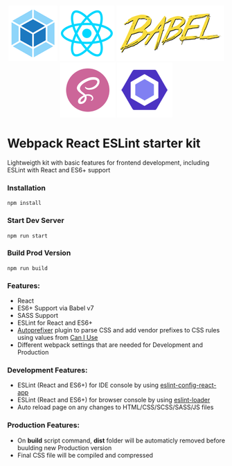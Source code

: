 <div align="center">
    <div clear="both">
    <a href="#"><img alt="Webpack logo" src="https://raw.githubusercontent.com/Serj190336/webpack-react-eslint-kit/master/src/images/webpack.png" float="left";></a>
    <a href="#"><img alt="React logo" src="https://raw.githubusercontent.com/Serj190336/webpack-react-eslint-kit/master/src/images/react.png" float="left";></a>
    <a href="#"><img alt="Babel logo" src="https://raw.githubusercontent.com/Serj190336/webpack-react-eslint-kit/master/src/images/babel.png" float="left";></a>
    </div>
    <div clear="both">
    <a href="#"><img alt="SASS logo" src="https://raw.githubusercontent.com/Serj190336/webpack-react-eslint-kit/master/src/images/sass.png" float="left";></a>
    <a href="#"><img alt="ESlint logo" src="https://raw.githubusercontent.com/Serj190336/webpack-react-eslint-kit/master/src/images/eslint.png" float="left";></a>
    </div>
</div>

# Webpack React ESLint starter kit

Lightweigth kit with basic features for frontend development, including ESLint with React and ES6+ support

### Installation

```
npm install
```

### Start Dev Server

```
npm run start
```

### Build Prod Version

```
npm run build
```

### Features:

- React
- ES6+ Support via Babel v7
- SASS Support
- ESLint for React and ES6+
- [Autoprefixer](https://www.npmjs.com/package/eslint-config-react-app "Autoprefixer") plugin to parse CSS and add vendor prefixes to CSS rules using values from [Can I Use](https://caniuse.com/ "Can I Use website")
- Different webpack settings that are needed for Development and Production

### Development Features:

- ESLint (React and ES6+) for IDE console by using [eslint-config-react-app](https://www.npmjs.com/package/eslint-config-react-app "eslint-config-react-app")
- ESLint (React and ES6+) for browser console by using [eslint-loader](https://github.com/webpack-contrib/eslint-loader "eslint-loader")
- Auto reload page on any changes to HTML/CSS/SCSS/SASS/JS files

### Production Features:

- On <b>build</b> script command, <b>dist</b> folder will be automaticly removed before buulding new Production version
- Final CSS file will be compiled and compressed

